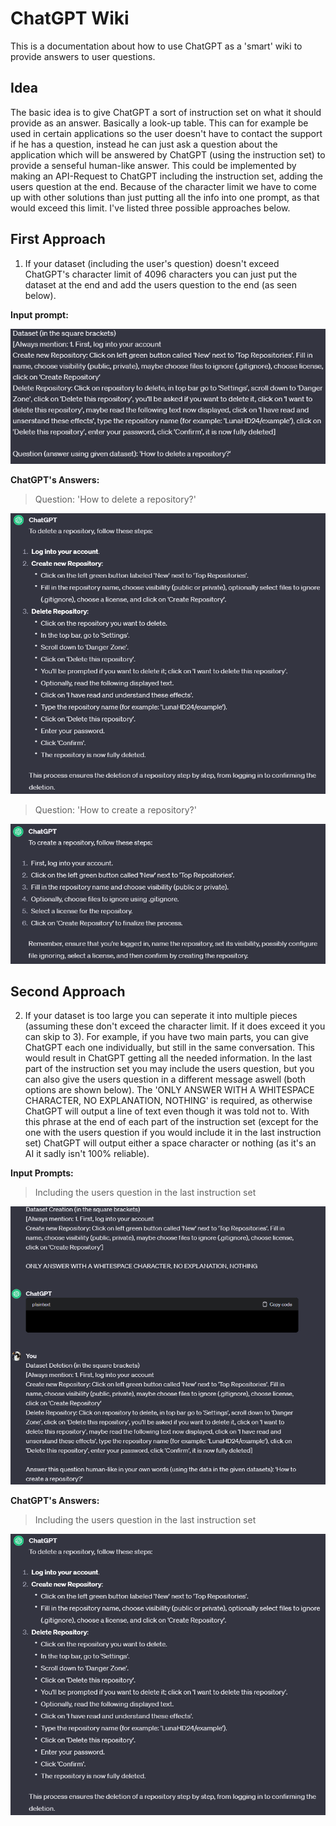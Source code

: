 # ChatGPT Wiki
This is a documentation about how to use ChatGPT as a 'smart' wiki to provide answers to user questions.

## Idea
The basic idea is to give ChatGPT a sort of instruction set on what it should provide as an answer. Basically a look-up table. This can for example be used in certain applications so the user doesn't have to contact the support if he has a question, instead he can just ask a question about the application which will be answered by ChatGPT (using the instruction set) to provide a senseful human-like answer. This could be implemented by making an API-Request to ChatGPT including the instruction set, adding the users question at the end.
Because of the character limit we have to come up with other solutions than just putting all the info into one prompt, as that would exceed this limit. I've listed three possible approaches below.

## First Approach
1. If your dataset (including the user's question) doesn't exceed ChatGPT's character limit of 4096 characters you can just put the dataset at the end and add the users question to the end (as seen below).

**Input prompt:**

![Screenshot of an example dataset for ChatGPT](https://github.com/LunaHD24/ChatGPT-Wiki/blob/main/ressources/dataset1.png)

**ChatGPT's Answers:**

> Question: 'How to delete a repository?'

![Screenshot of an example answer to a question from ChatGPT using a given dataset](https://github.com/LunaHD24/ChatGPT-Wiki/blob/main/ressources/datasetAnswer1.png)

> Question: 'How to create a repository?'

![Screenshot of an example answer to a question from ChatGPT using a given dataset](https://github.com/LunaHD24/ChatGPT-Wiki/blob/main/ressources/datasetAnswer2.png)

## Second Approach

2. If your dataset is too large you can seperate it into multiple pieces (assuming these don't exceed the character limit. If it does exceed it you can skip to 3). For example, if you have two main parts, you can give ChatGPT each one individually, but still in the same conversation. This would result in ChatGPT getting all the needed information. In the last part of the instruction set you may include the users question, but you can also give the users question in a different message aswell (both options are shown below). The 'ONLY ANSWER WITH A WHITESPACE CHARACTER, NO EXPLANATION, NOTHING' is required, as otherwise ChatGPT will output a line of text even though it was told not to. With this phrase at the end of each part of the instruction set (except for the one with the users question if you would include it in the last instruction set) ChatGPT will output either a space character or nothing (as it's an AI it sadly isn't 100% reliable).

**Input Prompts:**

> Including the users question in the last instruction set

![Screenshot of an example dataset part for ChatGPT](https://github.com/LunaHD24/ChatGPT-Wiki/blob/main/ressources/datasetPart1.png)

**ChatGPT's Answers:**

> Including the users question in the last instruction set

![Screenshot of an example answer to a question from ChatGPT using a given dataset](https://github.com/LunaHD24/ChatGPT-Wiki/blob/main/ressources/datasetAnswer1.png)
